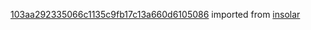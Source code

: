 [103aa292335066c1135c9fb17c13a660d6105086](https://github.com/insolar/insolar/commit/103aa292335066c1135c9fb17c13a660d6105086) imported from [insolar](https://github.com/insolar/insolar)
